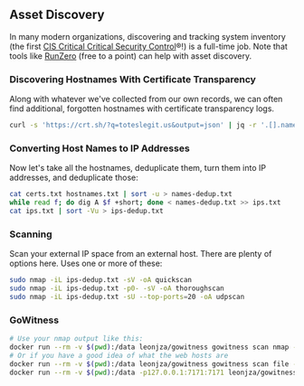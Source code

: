 ## Asset Discovery

In many modern organizations, discovering and tracking system inventory (the first [CIS Critical Critical Security Control](https://www.cisecurity.org/controls)®!) is a full-time job.
Note that tools like [RunZero](https://www.runzero.com/) (free to a point) can help with asset discovery.

### Discovering Hostnames With Certificate Transparency

Along with whatever we've collected from our own records, we can often find additional, forgotten hostnames with certificate transparency logs.

```bash
curl -s 'https://crt.sh/?q=toteslegit.us&output=json' | jq -r '.[].name_value' | grep -v '*' | sort -u >> certs.txt
```

### Converting Host Names to IP Addresses

Now let's take all the hostnames, deduplicate them, turn them into IP addresses, and deduplicate those:

```bash
cat certs.txt hostnames.txt | sort -u > names-dedup.txt
while read f; do dig A $f +short; done < names-dedup.txt >> ips.txt
cat ips.txt | sort -Vu > ips-dedup.txt
```

### Scanning

Scan your external IP space from an external host.
There are plenty of options here.
Uses one or more of these:

```bash
sudo nmap -iL ips-dedup.txt -sV -oA quickscan
sudo nmap -iL ips-dedup.txt -p0- -sV -oA thoroughscan
sudo nmap -iL ips-dedup.txt -sU --top-ports=20 -oA udpscan
```

### GoWitness

```bash
# Use your nmap output like this:
docker run --rm -v $(pwd):/data leonjza/gowitness gowitness scan nmap -f thoroughscan.xml --open-only --service-contains http --write-db
# Or if you have a good idea of what the web hosts are
docker run --rm -v $(pwd):/data leonjza/gowitness gowitness scan file -f webhosts.txt --write-db
docker run --rm -v $(pwd):/data -p127.0.0.1:7171:7171 leonjza/gowitness gowitness report server --host 0.0.0.0
```
